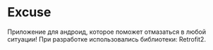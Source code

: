 # Excuse
Приложение для андроид, которое поможет отмазаться в любой ситуации!
При разработке использовались библиотеки: Retrofit2.

